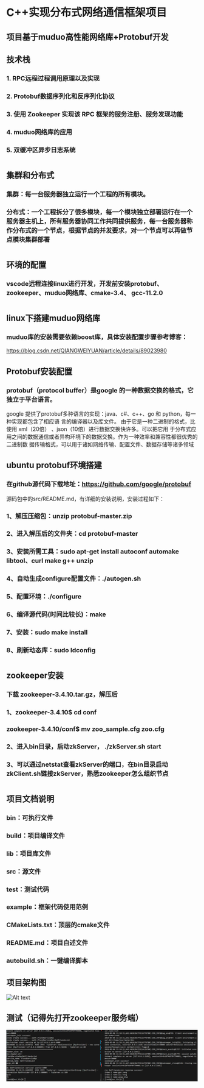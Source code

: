 
# C++实现分布式网络通信框架项目

## 项目基于muduo高性能网络库+Protobuf开发

## 技术栈

### 1. RPC远程过程调用原理以及实现
### 2. Protobuf数据序列化和反序列化协议
### 3. 使用 Zookeeper 实现该 RPC 框架的服务注册、服务发现功能
### 4. muduo网络库的应用
### 5. 双缓冲区异步日志系统

#
## 集群和分布式

### 集群：每一台服务器独立运行一个工程的所有模块。
### 分布式：一个工程拆分了很多模块，每一个模块独立部署运行在一个服务器主机上，所有服务器协同工作共同提供服务，每一台服务器称作分布式的一个节点，根据节点的并发要求，对一个节点可以再做节点模块集群部署
#

## 环境的配置
### vscode远程连接linux进行开发，开发前安装protobuf、zookeeper、muduo网络库、cmake-3.4、 gcc-11.2.0
#

## linux下搭建muduo网络库
### muduo库的安装需要依赖boost库，具体安装配置步骤参考博客：
https://blog.csdn.net/QIANGWEIYUAN/article/details/89023980


## Protobuf安装配置
### protobuf（protocol buffer）是google 的一种数据交换的格式，它独立于平台语言。
google 提供了protobuf多种语言的实现：java、c#、c++、go 和 python，每一种实现都包含了相应语
言的编译器以及库文件。
由于它是一种二进制的格式，比使用 xml（20倍） 、json（10倍）进行数据交换快许多。可以把它用
于分布式应用之间的数据通信或者异构环境下的数据交换。作为一种效率和兼容性都很优秀的二进制数
据传输格式，可以用于诸如网络传输、配置文件、数据存储等诸多领域

## ubuntu protobuf环境搭建
### 在github源代码下载地址：https://github.com/google/protobuf
源码包中的src/README.md，有详细的安装说明，安装过程如下：
### 1、解压压缩包：unzip protobuf-master.zip
### 2、进入解压后的文件夹：cd protobuf-master
### 3、安装所需工具：sudo apt-get install autoconf automake libtool、curl make g++ unzip
### 4、自动生成configure配置文件：./autogen.sh
### 5、配置环境：./configure
### 6、编译源代码(时间比较长)：make
### 7、安装：sudo make install
### 8、刷新动态库：sudo ldconfig

#
## zookeeper安装
### 下载 zookeeper-3.4.10.tar.gz，解压后
### 1、zookeeper-3.4.10$ cd conf 
### zookeeper-3.4.10/conf$ mv zoo_sample.cfg zoo.cfg
### 2、进入bin目录，启动zkServer， ./zkServer.sh start
### 3、可以通过netstat查看zkServer的端口，在bin目录启动zkClient.sh链接zkServer，熟悉zookeeper怎么组织节点
#



## 项目文档说明
### bin：可执行文件
### build：项目编译文件
### lib：项目库文件
### src：源文件
### test：测试代码
### example：框架代码使用范例
### CMakeLists.txt：顶层的cmake文件
### README.md：项目自述文件
### autobuild.sh：一键编译脚本


##
## 项目架构图
![Alt text](%E9%A1%B9%E7%9B%AE%E4%BB%A3%E7%A0%81%E4%BA%A4%E4%BA%92%E5%9B%BE-%E7%94%A8%E7%94%BB%E5%9B%BE%E6%9D%BF%E6%89%93%E5%BC%80.png)


## 测试（记得先打开zookeeper服务端）
![Alt text](image.png)
